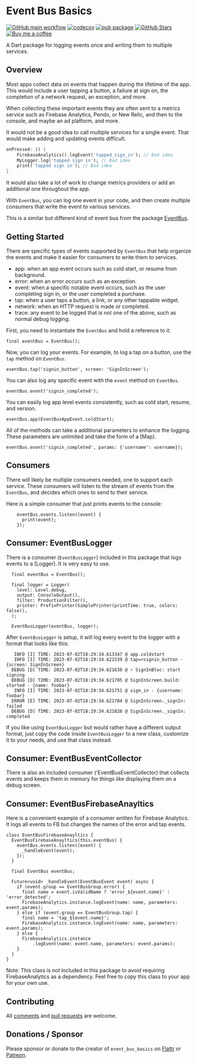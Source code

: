 # Event Bus Basics

[![GitHub main workflow](https://github.com/larryaasen/event_bus_basics/actions/workflows/main.yml/badge.svg)](https://github.com/larryaasen/event_bus_basics/actions/workflows/main.yml)
[![codecov](https://codecov.io/gh/larryaasen/event_bus_basics/branch/main/graph/badge.svg)](https://app.codecov.io/gh/larryaasen/event_bus_basics)
[![pub package](https://img.shields.io/pub/v/event_bus_basics.svg)](https://pub.dartlang.org/packages/event_bus_basics)
[![GitHub Stars](https://img.shields.io/github/stars/larryaasen/event_bus_basics.svg)](https://github.com/larryaasen/event_bus_basics/stargazers)
<a href="https://www.buymeacoffee.com/larryaasen">
  <img alt="Buy me a coffee" src="https://img.shields.io/badge/Donate-Buy%20Me%20A%20Coffee-yellow.svg">
</a>

A Dart package for logging events once and writing them to multiple services.

## Overview

Most apps collect data on events that happen during the lifetime of the app. This
would include a user tapping a button, a failure at sign on, the completion
of a network request, an exception, and more.

When collecting these important events they are often sent to a metrics service
such as Firebase Analytics, Pendo, or New Relic, and then to the console, and maybe an
ad platform, and more.

It would not be a good idea to call multiple services for a single event.
That would make adding and updating events difficult.
```dart
onPressed: () {
    FirebaseAnalytics().logEvent('tapped_sign_in'); // Bad idea
    MyLogger.log('tapped sign in'); // Bad idea
    print('tapped sign in'); // Bad idea
}
```
It would also take a lot of work to change metrics providers or add an 
additional one throughout the app.

With `EventBus`, you can log one event in your code, and then create multiple
consumers that write the event to various services.

This is a similar but different kind of event bus from the
package [EventBus](https://pub.dev/packages/event_bus).

## Getting Started


There are specific types of events supported by `EventBus` that help organize
the events and make it easier for consumers to write them to services.

- app: when an app event occurs such as cold start, or resume from background.
- error: when an error occurs such as an exception.
- event: when a specific notable event occurs, such as the user completing sign
in, or the user completed a purchase.
- tap: when a user taps a button, a link, or any other tappable widget.
- network: when an HTTP request is made or completed.
- trace: any event to be logged that is not one of the above, such as normal
debug logging.

First, you need to instantiate the `EventBus` and hold a reference to it.
```
final eventBus = EventBus();
```

Now, you can log your events. For example, to log a tap on a button, use the
`tap` method on `EventBus`.
```
eventBus.tap('signin_button', screen: 'SignInScreen');
```

You can also log any specific event with the `event` method on `EventBus`.
```
eventBus.event('signin_completed');
```

You can easily log app level events consistently, such as cold start, resume, and version.
```
eventBus.app(EventBusAppEvent.coldStart);
```

All of the methods can take a additional parameters to enhance the logging.
These parameters are unlimited and take the form of a [Map].
```
eventBus.event('signin_completed', params: {'username': username});
```

## Consumers

There will likely be multiple consumers needed, one to support each service.
These consumers will listen to the stream of events from the `EventBus`, and
decides which ones to send to their service.

Here is a simple consumer that just prints events to the console:

```
    eventBus.events.listen((event) {
      print(event);
    });
```

## Consumer: EventBusLogger

There is a consumer (`EventBusLogger`) included in this package that logs events to a [Logger].
It is very easy to use.

```
  final eventBus = EventBus();

  final logger = Logger(
    level: Level.debug,
    output: ConsoleOutput(),
    filter: ProductionFilter(),
    printer: PrefixPrinter(SimplePrinter(printTime: true, colors: false)),
  );

  EventBusLogger(eventBus, logger);
```

After `EventBusLogger` is setup, it will log every event to the logger with a format
that looks like this:
```
   INFO [I] TIME: 2023-07-02T18:29:34.613347 @ app.coldstart
   INFO [I] TIME: 2023-07-02T18:29:34.621539 @ tap=>signin_button - {screen: SignInScreen}
  DEBUG [D] TIME: 2023-07-02T18:29:34.621638 @ ⚡︎ SignInBloc: start signing
  DEBUG [D] TIME: 2023-07-02T18:29:34.621705 @ SignInScreen.build: started - {name: foobar}
   INFO [I] TIME: 2023-07-02T18:29:34.621751 @ sign_in - {username: foobar}
  ERROR [E] TIME: 2023-07-02T18:29:34.621784 @ SignInScreen._signIn: failed
  DEBUG [D] TIME: 2023-07-02T18:29:34.621828 @ SignInScreen._signIn: completed
```

If you like using `EventBusLogger` but would rather have a different output
format, just copy the code inside `EventBusLogger` to a new class, customize it
to your needs, and use that class instead.

## Consumer: EventBusEventCollector
There is also an included consumer ('EventBusEventCollector) that collects
events and keeps them in memory for things like displaying them on a
debug screen.


## Consumer: EventBusFirebaseAnayltics

Here is a convenient example of a consumer written for Firebase Analytics. It logs all
events to FB but changes the names of the error and tap events.

```
class EventBusFirebaseAnayltics {
  EventBusFirebaseAnayltics(this.eventBus) {
    eventBus.events.listen((event) {
      _handleEvent(event);
    });
  }

  final EventBus eventBus;

  Future<void> _handleEvent(EventBusEvent event) async {
    if (event.group == EventBusGroup.error) {
      final name = event.isValidName ? 'error_${event.name}' : 'error_detected';
      FirebaseAnalytics.instance.logEvent(name: name, parameters: event.params);
    } else if (event.group == EventBusGroup.tap) {
      final name = 'tap_${event.name}';
      FirebaseAnalytics.instance.logEvent(name: name, parameters: event.params);
    } else {
      FirebaseAnalytics.instance
          .logEvent(name: event.name, parameters: event.params);
    }
  }
}
```
Note: This class is not included in this package to avoid requiring 
FirebaseAnalytics as a dependency. Feel free to copy this class to your app
for your own use.

## Contributing
All [comments](https://github.com/larryaasen/event_bus_basics/issues) and [pull requests](https://github.com/larryaasen/event_bus_basics/pulls) are welcome.

## Donations / Sponsor

Please sponsor or donate to the creator of `event_bus_basics` on [Flattr](https://flattr.com/@larryaasen) or [Patreon](https://www.patreon.com/larryaasen).
